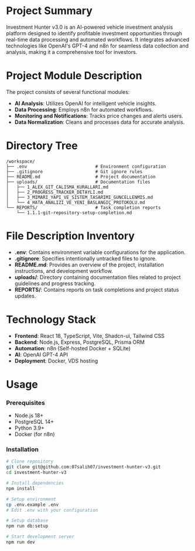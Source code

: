 # Project Summary
Investment Hunter v3.0 is an AI-powered vehicle investment analysis platform designed to identify profitable investment opportunities through real-time data processing and automated workflows. It integrates advanced technologies like OpenAI's GPT-4 and n8n for seamless data collection and analysis, making it a comprehensive tool for investors.

# Project Module Description
The project consists of several functional modules:
- **AI Analysis**: Utilizes OpenAI for intelligent vehicle insights.
- **Data Processing**: Employs n8n for automated workflows.
- **Monitoring and Notifications**: Tracks price changes and alerts users.
- **Data Normalization**: Cleans and processes data for accurate analysis.

# Directory Tree
```
/workspace/
├── .env                          # Environment configuration
├── .gitignore                    # Git ignore rules
├── README.md                     # Project documentation
├── uploads/                      # Documentation files
│   ├── 1_ALEX_GIT_CALISMA_KURALLARI.md
│   ├── 2_PROGRESS_TRACKER_DETAYLI.md
│   ├── 3_MIMARI_YAPI_VE_SISTEM_TASARIMI_GUNCELLENMIS.md
│   └── 4_HATA_ANALIZI_VE_YENI_BASLANGIÇ_PROTOKOLU.md
└── REPORTS/                      # Task completion reports
    └── 1.1.1-git-repository-setup-completion.md
```

# File Description Inventory
- **.env**: Contains environment variable configurations for the application.
- **.gitignore**: Specifies intentionally untracked files to ignore.
- **README.md**: Provides an overview of the project, installation instructions, and development workflow.
- **uploads/**: Directory containing documentation files related to project guidelines and progress tracking.
- **REPORTS/**: Contains reports on task completions and project status updates.

# Technology Stack
- **Frontend**: React 18, TypeScript, Vite, Shadcn-ui, Tailwind CSS
- **Backend**: Node.js, Express, PostgreSQL, Prisma ORM
- **Automation**: n8n (Self-hosted Docker + SQLite)
- **AI**: OpenAI GPT-4 API
- **Deployment**: Docker, VDS hosting

# Usage
### Prerequisites
- Node.js 18+
- PostgreSQL 14+
- Python 3.9+
- Docker (for n8n)

### Installation
```bash
# Clone repository
git clone git@github.com:07salih07/investment-hunter-v3.git
cd investment-hunter-v3

# Install dependencies
npm install

# Setup environment
cp .env.example .env
# Edit .env with your configuration

# Setup database
npm run db:setup

# Start development server
npm run dev
```
